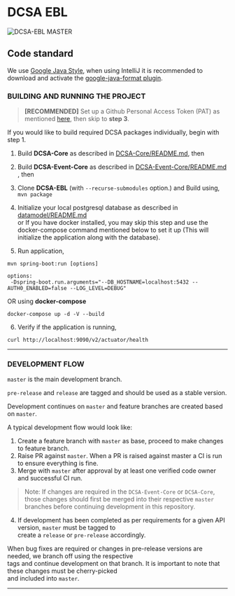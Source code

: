 # DCSA EBL

![DCSA-EBL MASTER](https://github.com/dcsaorg/DCSA-EBL/actions/workflows/master.yml/badge.svg?branch=master)

Code standard
-------------------------------------
We use [Google Java Style](https://google.github.io/styleguide/javaguide.html), when using
IntelliJ it is recommended to download and activate the
[google-java-format plugin](https://github.com/google/google-java-format).


### BUILDING AND RUNNING THE PROJECT

> **[RECOMMENDED]** Set up a Github Personal Access Token (PAT) as mentioned [here](https://github.com/dcsaorg/DCSA-Core/blob/master/README.md#how-to-use-dcsa-core-packages), then skip to **step 3**.

If you would like to build required DCSA packages individually, begin with step 1.

1) Build **DCSA-Core** as described
   in [DCSA-Core/README.md](https://github.com/dcsaorg/DCSA-Core/blob/master/README.md#to-build-manually-run), then

2) Build **DCSA-Event-Core** as described
   in [DCSA-Event-Core/README.md](https://github.com/dcsaorg/DCSA-Event-Core/blob/master/README.md#to-build-manually-run)
   , then

3) Clone **DCSA-EBL** (with ``--recurse-submodules`` option.) and Build using, ``mvn package``

4) Initialize your local postgresql database as described
   in [datamodel/README.md](https://github.com/dcsaorg/DCSA-Information-Model/blob/master/README.md) \
   or If you have docker installed, you may skip this step and use the docker-compose command mentioned below to set it
   up (This will initialize the application along with the database).

5) Run application,

```
mvn spring-boot:run [options]

options:
 -Dspring-boot.run.arguments="--DB_HOSTNAME=localhost:5432 --AUTH0_ENABLED=false --LOG_LEVEL=DEBUG"
```

OR using **docker-compose**

```
docker-compose up -d -V --build
```

6) Verify if the application is running,

```
curl http://localhost:9090/v2/actuator/health
```

------------------------------------------------------------------------------------------------------------------------

### DEVELOPMENT FLOW

`master` is the main development branch.

`pre-release` and `release` are tagged and should be used as a stable version.

Development continues on `master` and feature branches are created based on `master`.

A typical development flow would look like:

1) Create a feature branch with `master` as base, proceed to make changes to feature branch.
2) Raise PR against `master`. When a PR is raised against master a CI is run to ensure everything is fine.
3) Merge with `master` after approval by at least one verified code owner and successful CI run.

> Note: If changes are required in the `DCSA-Event-Core` or `DCSA-Core`, those changes should first be merged into their respective `master` branches before continuing development in this repository.

4) If development has been completed as per requirements for a given API version, `master` must be tagged to <br>
   create a `release` or `pre-release` accordingly.

When bug fixes are required or changes in pre-release versions are needed, we branch off using the respective <br>
tags and continue development on that branch. It is important to note that these changes must be cherry-picked <br>
and included into `master`.

------------------------------------------------------------------------------------------------------------------------
